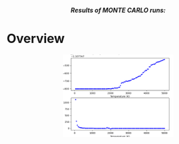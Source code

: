 




***<center>Results of MONTE CARLO runs:</center>***
# Overview


<p align="center">
    <img src="energy-hc-vs-temp.png" width="250"/>
</p>